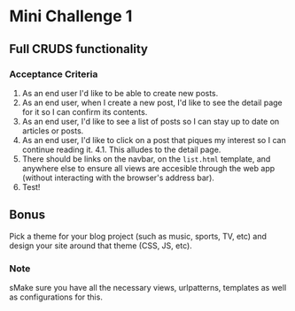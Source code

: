 # Mini Challenge 1

## Full CRUDS functionality

### Acceptance Criteria
1. As an end user I'd like to be able to create new posts.
2. As an end user, when I create a new post, I'd like to see the detail page for it so I can confirm its contents.
3. As an end user, I'd like to see a list of posts so I can stay up to date on articles or posts.
4. As an end user, I'd like to click on a post that piques my interest so I can continue reading it.
    4.1. This alludes to the detail page.
5. There should be links on the navbar, on the `list.html` template, and anywhere else to ensure all views are accesible through the web app (without interacting with the browser's address bar).
6. Test!

## Bonus
Pick a theme for your blog project (such as music, sports, TV, etc) and design your site around that theme (CSS, JS, etc).

### Note
sMake sure you have all the necessary views, urlpatterns, templates as well as configurations for this.